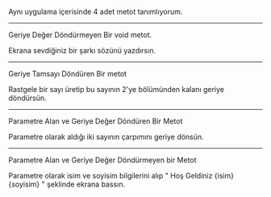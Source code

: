  Aynı uygulama içerisinde 4 adet metot tanımlıyorum.
**********************************************************
Geriye Değer Döndürmeyen Bir void metot.

Ekrana sevdiğiniz bir şarkı sözünü yazdırsın. 
**********************************************************
Geriye Tamsayı Döndüren Bir metot

Rastgele bir sayı üretip bu sayının 2'ye bölümünden kalanı geriye döndürsün.
**********************************************************
Parametre Alan ve Geriye Değer Döndüren Bir Metot

Parametre olarak aldığı iki sayının çarpımını geriye dönsün.
**********************************************************
Parametre Alan ve Geriye Değer Döndürmeyen bir Metot

Parametre olarak isim ve soyisim bilgilerini alıp " Hoş Geldiniz {isim} {soyisim} " şeklinde ekrana bassın.
